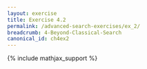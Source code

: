 ```yaml
---
layout: exercise
title: Exercise 4.2
permalink: /advanced-search-exercises/ex_2/
breadcrumb: 4-Beyond-Classical-Search
canonical_id: ch4ex2
---
```


{% include mathjax_support %}
